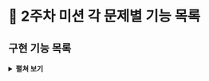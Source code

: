 # :pushpin: 2주차 미션 각 문제별 기능 목록

## 구현 기능 목록
<details>
<summary><b>펼쳐 보기</b></summary>
<div markdown="1">
 
### 컴퓨터 Random 수 생성
 - [ ]  list에 1~9 숫자 세개를 저장하기
 - [ ]  list에 중복된 수가 있는지 확인하기

### User의 Input 받기
- [ ]  유저로 부터 input 받기
- [ ]  input의 길이가 3인지 유효성 검사
- [ ]  input이 1부터 9까지의 수인지 검사
- [ ]  input에 중복 숫자가 없는지 검사


</div>
</details>